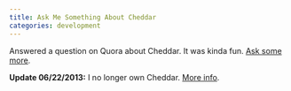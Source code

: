 ```yaml
---
title: Ask Me Something About Cheddar
categories: development
---
```


Answered a question on Quora about Cheddar. It was kinda fun. [Ask some more](http://www.quora.com/Cheddar).

**Update 06/22/2013:** I no longer own Cheddar. [More info](http://soff.es/parting-ways-with-cheddar).

